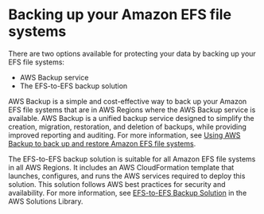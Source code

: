 # Backing up your Amazon EFS file systems<a name="efs-backup-solutions"></a>

There are two options available for protecting your data by backing up your EFS file systems:
+ AWS Backup service
+ The EFS\-to\-EFS backup solution

AWS Backup is a simple and cost\-effective way to back up your Amazon EFS file systems that are in AWS Regions where the AWS Backup service is available\. AWS Backup is a unified backup service designed to simplify the creation, migration, restoration, and deletion of backups, while providing improved reporting and auditing\. For more information, see [Using AWS Backup to back up and restore Amazon EFS file systems](awsbackup.md)\.

The EFS\-to\-EFS backup solution is suitable for all Amazon EFS file systems in all AWS Regions\. It includes an AWS CloudFormation template that launches, configures, and runs the AWS services required to deploy this solution\. This solution follows AWS best practices for security and availability\. For more information, see [EFS\-to\-EFS Backup Solution](https://aws.amazon.com/answers/infrastructure-management/efs-backup/) in the AWS Solutions Library\.